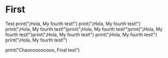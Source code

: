 # First
Test
print("¡Hola, My fourth test!")
print("¡Hola, My fourth test!")
print("¡Hola, My fourth test!")print("¡Hola, My fourth test!")print("¡Hola, My fourth test!")print("¡Hola, My fourth test!")
print("¡Hola, My fourth test!")
print("¡Hola, My fourth test!")

print("Chaoooooooooo, Final test")

